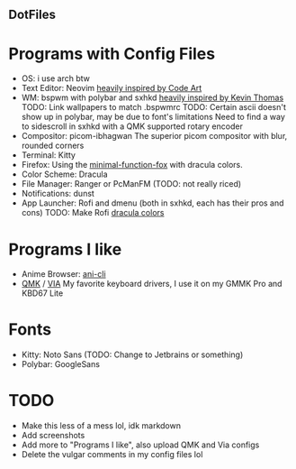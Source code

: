 ## DotFiles

# Programs with Config Files
* OS: i use arch btw
* Text Editor: Neovim [heavily inspired by Code Art](https://github.com/artart222/CodeArt)
* WM: bspwm with polybar and sxhkd [heavily inspired by Kevin Thomas](https://gitlab.com/KevinThomas0/dotfiles)
TODO: Link wallpapers to match .bspwmrc
TODO: Certain ascii doesn't show up in polybar, may be due to font's limitations
Need to find a way to sidescroll in sxhkd with a QMK supported rotary encoder
* Compositor: picom-ibhagwan
The superior picom compositor with blur, rounded corners
* Terminal: Kitty
* Firefox: Using the [minimal-function-fox](https://github.com/mut-ex/minimal-functional-fox) with dracula colors.
* Color Scheme: Dracula
* File Manager: Ranger or PcManFM (TODO: not really riced)
* Notifications: dunst
* App Launcher: Rofi and dmenu (both in sxhkd, each has their pros and cons)
TODO: Make Rofi [dracula colors](https://draculatheme.com/rofi)
# Programs I like
* Anime Browser: [ani-cli](https://github.com/pystardust/ani-cli)
* [QMK](https://github.com/qmk/qmk_firmware) / [VIA](https://github.com/the-via/firmware) My favorite keyboard drivers, I use it on my GMMK Pro and KBD67 Lite
# Fonts
* Kitty: Noto Sans (TODO: Change to Jetbrains or something)
* Polybar: GoogleSans
# TODO
* Make this less of a mess lol, idk markdown 
* Add screenshots
* Add more to "Programs I like", also upload QMK and Via configs
* Delete the vulgar comments in my config files lol

